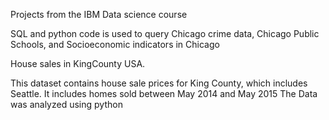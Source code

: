  Projects from the IBM Data science course

SQL and python code is used to query Chicago crime data, Chicago Public Schools, and Socioeconomic indicators in Chicago

House sales in KingCounty USA.

This dataset contains house sale prices for King County, which includes Seattle. It includes homes sold between May 2014 and May 2015
The Data was analyzed using python
